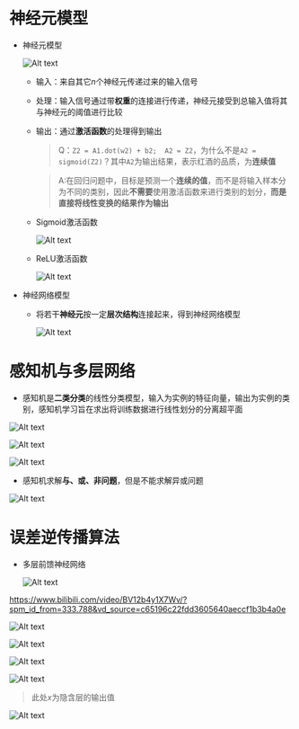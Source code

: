 # 神经元模型
* 神经元模型

    ![Alt text](image-217.png)

    * 输入：来自其它$n$个神经元传递过来的输入信号

    * 处理：输入信号通过带**权重**的连接进行传递，神经元接受到总输入值将其与神经元的阈值进行比较

    * 输出：通过**激活函数**的处理得到输出
        > Q：`Z2 = A1.dot(w2) + b2;  A2 = Z2`，为什么不是`A2 = sigmoid(Z2)`？其中`A2`为输出结果，表示红酒的品质，为**连续值**
        
        > A:在回归问题中，目标是预测一个**连续的值**，而不是将输入样本分为不同的类别，因此**不需要**使用激活函数来进行类别的划分，**而是直接将线性变换的结果作为输出**

    * Sigmoid激活函数

        ![Alt text](image-415.png)

    * ReLU激活函数

        ![Alt text](image-416.png)

* 神经网络模型
    * 将若干**神经元**按一定**层次结构**连接起来，得到神经网络模型

        ![Alt text](image-417.png)

# 感知机与多层网络
* 感知机是**二类分类**的线性分类模型，输入为实例的特征向量，输出为实例的类别，感知机学习旨在求出将训练数据进行线性划分的分离超平面

![Alt text](image-439.png)

![Alt text](image-687.png)

![Alt text](image-688.png)

* 感知机求解**与、或、非问题**，但是不能求解异或问题

![Alt text](image-689.png)

# 误差逆传播算法
* 多层前馈神经网络

    ![Alt text](image-427.png)

<https://www.bilibili.com/video/BV12b4y1X7Wv/?spm_id_from=333.788&vd_source=c65196c22fdd3605640aeccf1b3b4a0e>

![Alt text](image-208.png)

![Alt text](image-209.png)

![Alt text](image-210.png)

![Alt text](image-215.png)

> 此处$x$为隐含层的输出值

![Alt text](image-216.png)
